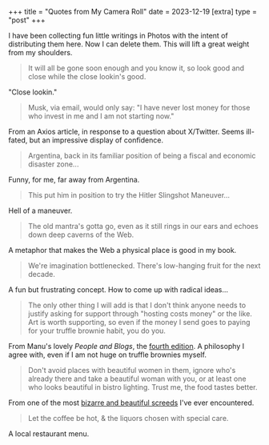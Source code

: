 +++
title = "Quotes from My Camera Roll"
date = 2023-12-19
[extra]
type = "post"
+++

I have been collecting fun little writings in Photos with the intent of
distributing them here. Now I can delete them. This will lift a great
weight from my shoulders.

<!-- more -->

> It will all be gone soon enough and you know it, so look good and
> close while the close lookin's good.

"Close lookin."

> Musk, via email, would only say: "I have never lost money for those
> who invest in me and I am not starting now."

From an Axios article, in response to a question about X/Twitter. Seems
ill-fated, but an impressive display of confidence.

> Argentina, back in its familiar position of being a fiscal and
> economic disaster zone...

Funny, for me, far away from Argentina.

> This put him in position to try the Hitler Slingshot Maneuver...

Hell of a maneuver.

> The old mantra's gotta go, even as it still rings in our ears and
> echoes down deep caverns of the Web.

A metaphor that makes the Web a physical place is good in my book.

> We're imagination bottlenecked. There's low-hanging fruit for the next
> decade.

A fun but frustrating concept. How to come up with radical ideas...

> The only other thing I will add is that I don't think anyone needs to
> justify asking for support through "hosting costs money" or the like.
> Art is worth supporting, so even if the money I send goes to paying
> for your truffle brownie habit, you do you.

From Manu's lovely *People and Blogs*, the [fourth edition]. A
philosophy I agree with, even if I am not huge on truffle brownies
myself.

> Don't avoid places with beautiful women in them, ignore who's already
> there and take a beautiful woman with you, or at least one who looks
> beautiful in bistro lighting. Trust me, the food tastes better.

From one of the most [bizarre and beautiful screeds] I've ever
encountered.

> Let the coffee be hot, & the liquors chosen with special care.

A local restaurant menu.

[fourth edition]: https://manuelmoreale.com/pb-brian-koberlein
[bizarre and beautiful screeds]: https://marginalrevolution.com/marginalrevolution/2023/08/does-america-or-france-have-better-food.html?commentID=160646682
